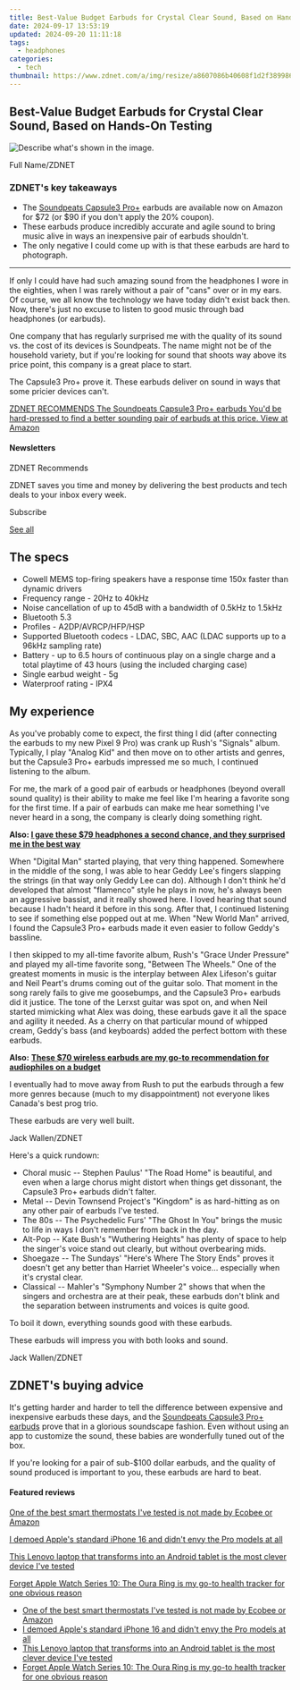 ```yaml
---
title: Best-Value Budget Earbuds for Crystal Clear Sound, Based on Hands-On Testing
date: 2024-09-17 13:53:19
updated: 2024-09-20 11:11:18
tags:
  - headphones
categories:
  - tech
thumbnail: https://www.zdnet.com/a/img/resize/a8607086b40608f1d2f389986c6b87a6b03a534b/2024/09/10/3b3469b6-af0e-4455-bfd6-cdb4e31d759c/capsule3.jpg?width=278&height=156&fit=crop&auto=webp
---
```


## Best-Value Budget Earbuds for Crystal Clear Sound, Based on Hands-On Testing

![Describe what's shown in the image.](https://www.zdnet.com/a/img/resize/5b5f7239c371510564e8cd35ab7c2bd9843fd93d/2024/09/10/3b3469b6-af0e-4455-bfd6-cdb4e31d759c/capsule3.jpg?auto=webp&width=1280)

Full Name/ZDNET

### ZDNET's key takeaways

* The [Soundpeats Capsule3 Pro+](https://buy.geni.us/Proxy.ashx?TSID=368250&GR%5FURL=https%3A%2F%2Fwww.amazon.com%2FSoundPEATS-Capsule3-Pro-Earbuds-Cancelling%2Fdp%2FB0D62Q8NYY%3Ftag%3Dzd-buy-button-20%26ascsubtag%3D%5F%5FCOM%5FCLICK%5FID%5F%5F%7C48b26e31-9b4c-4cd8-8bb9-3c60523bb6d3%7Cdtp&dtb=1) earbuds are available now on Amazon for $72 (or $90 if you don't apply the 20% coupon).
* These earbuds produce incredibly accurate and agile sound to bring music alive in ways an inexpensive pair of earbuds shouldn't.
* The only negative I could come up with is that these earbuds are hard to photograph.

---

If only I could have had such amazing sound from the headphones I wore in the eighties, when I was rarely without a pair of "cans" over or in my ears. Of course, we all know the technology we have today didn't exist back then. Now, there's just no excuse to listen to good music through bad headphones (or earbuds).

One company that has regularly surprised me with the quality of its sound vs. the cost of its devices is Soundpeats. The name might not be of the household variety, but if you're looking for sound that shoots way above its price point, this company is a great place to start.

The Capsule3 Pro+ prove it. These earbuds deliver on sound in ways that some pricier devices can't.

[ZDNET RECOMMENDS The Soundpeats Capsule3 Pro+ earbuds You'd be hard-pressed to find a better sounding pair of earbuds at this price. View at Amazon](https://buy.geni.us/Proxy.ashx?TSID=368250&GR%5FURL=https%3A%2F%2Fwww.amazon.com%2FSoundPEATS-Capsule3-Pro-Earbuds-Cancelling%2Fdp%2FB0D62Q8NYY%3Ftag%3Dzd-buy-button-20%26ascsubtag%3D%5F%5FCOM%5FCLICK%5FID%5F%5F%7C48b26e31-9b4c-4cd8-8bb9-3c60523bb6d3%7Cdtp&dtb=1)

#### Newsletters

ZDNET Recommends

ZDNET saves you time and money by delivering the best products and tech deals to your inbox every week.

 Subscribe

[See all](https://www.zdnet.com/newsletters/)

## The specs

* Cowell MEMS top-firing speakers have a response time 150x faster than dynamic drivers
* Frequency range - 20Hz to 40kHz
* Noise cancellation of up to 45dB with a bandwidth of 0.5kHz to 1.5kHz
* Bluetooth 5.3
* Profiles - A2DP/AVRCP/HFP/HSP
* Supported Bluetooth codecs - LDAC, SBC, AAC (LDAC supports up to a 96kHz sampling rate)
* Battery - up to 6.5 hours of continuous play on a single charge and a total playtime of 43 hours (using the included charging case)
* Single earbud weight - 5g
* Waterproof rating - IPX4

## My experience

As you've probably come to expect, the first thing I did (after connecting the earbuds to my new Pixel 9 Pro) was crank up Rush's "Signals" album. Typically, I play "Analog Kid" and then move on to other artists and genres, but the Capsule3 Pro+ earbuds impressed me so much, I continued listening to the album.

For me, the mark of a good pair of earbuds or headphones (beyond overall sound quality) is their ability to make me feel like I'm hearing a favorite song for the first time. If a pair of earbuds can make me hear something I've never heard in a song, the company is clearly doing something right.

**Also: [I gave these $79 headphones a second chance, and they surprised me in the best way](https://www.zdnet.com/article/i-gave-these-79-headphones-a-second-chance-and-they-surprised-me-in-the-best-way/)**

When "Digital Man" started playing, that very thing happened. Somewhere in the middle of the song, I was able to hear Geddy Lee's fingers slapping the strings (in that way only Geddy Lee can do). Although I don't think he'd developed that almost "flamenco" style he plays in now, he's always been an aggressive bassist, and it really showed here. I loved hearing that sound because I hadn't heard it before in this song. After that, I continued listening to see if something else popped out at me. When "New World Man" arrived, I found the Capsule3 Pro+ earbuds made it even easier to follow Geddy's bassline.

I then skipped to my all-time favorite album, Rush's "Grace Under Pressure" and played my all-time favorite song, "Between The Wheels." One of the greatest moments in music is the interplay between Alex Lifeson's guitar and Neil Peart's drums coming out of the guitar solo. That moment in the song rarely fails to give me goosebumps, and the Capsule3 Pro+ earbuds did it justice. The tone of the Lerxst guitar was spot on, and when Neil started mimicking what Alex was doing, these earbuds gave it all the space and agility it needed. As a cherry on that particular mound of whipped cream, Geddy's bass (and keyboards) added the perfect bottom with these earbuds.

**Also:** [**These $70 wireless earbuds are my go-to recommendation for audiophiles on a budget**](https://www.zdnet.com/article/these-70-wireless-earbuds-are-my-go-to-recommendation-for-audiophiles-on-a-budget/)

I eventually had to move away from Rush to put the earbuds through a few more genres because (much to my disappointment) not everyone likes Canada's best prog trio.

These earbuds are very well built.

Jack Wallen/ZDNET

Here's a quick rundown:

* Choral music -- Stephen Paulus' "The Road Home" is beautiful, and even when a large chorus might distort when things get dissonant, the Capsule3 Pro+ earbuds didn't falter.
* Metal -- Devin Townsend Project's "Kingdom" is as hard-hitting as on any other pair of earbuds I've tested.
* The 80s -- The Psychedelic Furs' "The Ghost In You" brings the music to life in ways I don't remember from back in the day.
* Alt-Pop -- Kate Bush's "Wuthering Heights" has plenty of space to help the singer's voice stand out clearly, but without overbearing mids.
* Shoegaze -- The Sundays' "Here's Where The Story Ends" proves it doesn't get any better than Harriet Wheeler's voice… especially when it's crystal clear.
* Classical -- Mahler's "Symphony Number 2" shows that when the singers and orchestra are at their peak, these earbuds don't blink and the separation between instruments and voices is quite good.

To boil it down, everything sounds good with these earbuds.

These earbuds will impress you with both looks and sound.

Jack Wallen/ZDNET

## ZDNET's buying advice

It's getting harder and harder to tell the difference between expensive and inexpensive earbuds these days, and the [Soundpeats Capsule3 Pro+ earbuds](https://buy.geni.us/Proxy.ashx?TSID=368250&GR%5FURL=https%3A%2F%2Fwww.amazon.com%2FSoundPEATS-Capsule3-Pro-Earbuds-Cancelling%2Fdp%2FB0D62Q8NYY%3Ftag%3Dzd-buy-button-20%26ascsubtag%3D%5F%5FCOM%5FCLICK%5FID%5F%5F%7C48b26e31-9b4c-4cd8-8bb9-3c60523bb6d3%7Cdtp&dtb=1) prove that in a glorious soundscape fashion. Even without using an app to customize the sound, these babies are wonderfully tuned out of the box. 

If you're looking for a pair of sub-$100 dollar earbuds, and the quality of sound produced is important to you, these earbuds are hard to beat.

#### Featured reviews

[One of the best smart thermostats I've tested is not made by Ecobee or Amazon](https://www.zdnet.com/article/one-of-the-best-smart-thermostats-ive-tested-is-not-made-by-ecobee-or-amazon/ "One of the best smart thermostats I've tested is not made by Ecobee or Amazon")

[I demoed Apple's standard iPhone 16 and didn't envy the Pro models at all](https://www.zdnet.com/article/i-demoed-apples-standard-iphone-16-and-didnt-envy-the-pro-models-at-all/ "I demoed Apple's standard iPhone 16 and didn't envy the Pro models at all")

[This Lenovo laptop that transforms into an Android tablet is the most clever device I've tested](https://www.zdnet.com/article/i-tested-lenovos-windows-laptop-that-doubles-as-an-android-tablet-and-it-has-so-much-potential/ "This Lenovo laptop that transforms into an Android tablet is the most clever device I've tested")

[Forget Apple Watch Series 10: The Oura Ring is my go-to health tracker for one obvious reason](https://www.zdnet.com/article/forget-apple-watch-series-10-the-oura-ring-is-my-go-to-health-tracker-for-one-obvious-reason/ "Forget Apple Watch Series 10: The Oura Ring is my go-to health tracker for one obvious reason")

* [One of the best smart thermostats I've tested is not made by Ecobee or Amazon](https://www.zdnet.com/article/one-of-the-best-smart-thermostats-ive-tested-is-not-made-by-ecobee-or-amazon/ "One of the best smart thermostats I've tested is not made by Ecobee or Amazon")
* [I demoed Apple's standard iPhone 16 and didn't envy the Pro models at all](https://www.zdnet.com/article/i-demoed-apples-standard-iphone-16-and-didnt-envy-the-pro-models-at-all/ "I demoed Apple's standard iPhone 16 and didn't envy the Pro models at all")
* [This Lenovo laptop that transforms into an Android tablet is the most clever device I've tested](https://www.zdnet.com/article/i-tested-lenovos-windows-laptop-that-doubles-as-an-android-tablet-and-it-has-so-much-potential/ "This Lenovo laptop that transforms into an Android tablet is the most clever device I've tested")
* [Forget Apple Watch Series 10: The Oura Ring is my go-to health tracker for one obvious reason](https://www.zdnet.com/article/forget-apple-watch-series-10-the-oura-ring-is-my-go-to-health-tracker-for-one-obvious-reason/ "Forget Apple Watch Series 10: The Oura Ring is my go-to health tracker for one obvious reason")

<ins class="adsbygoogle"
     style="display:block"
     data-ad-format="autorelaxed"
     data-ad-client="ca-pub-7571918770474297"
     data-ad-slot="1223367746"></ins>



<ins class="adsbygoogle"
     style="display:block"
     data-ad-client="ca-pub-7571918770474297"
     data-ad-slot="8358498916"
     data-ad-format="auto"
     data-full-width-responsive="true"></ins>
